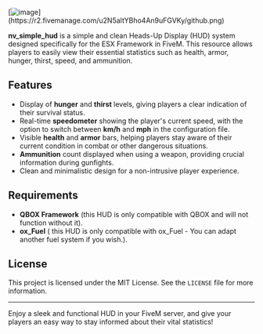 [![image]([https://prnt.sc/MGEFoRh8CyJS](https://r2.fivemanage.com/u2N5altYBho4An9uFGVKy/github.png))](https://r2.fivemanage.com/u2N5altYBho4An9uFGVKy/github.png)


**nv_simple_hud** is a simple and clean Heads-Up Display (HUD) system designed specifically for the ESX Framework in FiveM. This resource allows players to easily view their essential statistics such as health, armor, hunger, thirst, speed, and ammunition. 

## Features

- Display of **hunger** and **thirst** levels, giving players a clear indication of their survival status.
- Real-time **speedometer** showing the player's current speed, with the option to switch between **km/h** and **mph** in the configuration file.
- Visible **health** and **armor** bars, helping players stay aware of their current condition in combat or other dangerous situations.
- **Ammunition** count displayed when using a weapon, providing crucial information during gunfights.
- Clean and minimalistic design for a non-intrusive player experience.

## Requirements

- **QBOX Framework** (this HUD is only compatible with QBOX and will not function without it).
- **ox_Fuel** ( this HUD is only compatible with ox_Fuel - You can adapt another fuel system if you wish.).

## License

This project is licensed under the MIT License. See the `LICENSE` file for more information.

---

Enjoy a sleek and functional HUD in your FiveM server, and give your players an easy way to stay informed about their vital statistics!

